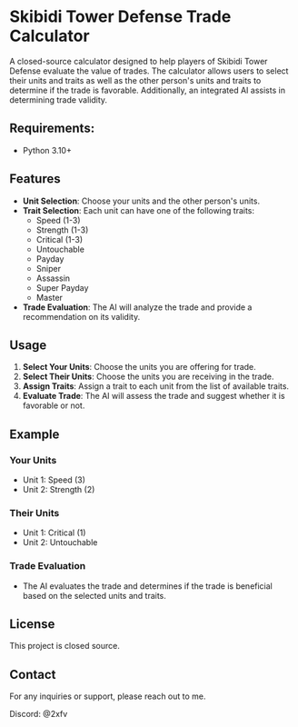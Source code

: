 # Skibidi Tower Defense Trade Calculator

A closed-source calculator designed to help players of Skibidi Tower Defense evaluate the value of trades. The calculator allows users to select their units and traits as well as the other person's units and traits to determine if the trade is favorable. Additionally, an integrated AI assists in determining trade validity.

## Requirements:
- Python 3.10+  

## Features

- **Unit Selection**: Choose your units and the other person's units.
- **Trait Selection**: Each unit can have one of the following traits:
  - Speed (1-3)
  - Strength (1-3)
  - Critical (1-3)
  - Untouchable
  - Payday
  - Sniper
  - Assassin
  - Super Payday
  - Master
- **Trade Evaluation**: The AI will analyze the trade and provide a recommendation on its validity.

## Usage

1. **Select Your Units**: Choose the units you are offering for trade.
2. **Select Their Units**: Choose the units you are receiving in the trade.
3. **Assign Traits**: Assign a trait to each unit from the list of available traits.
4. **Evaluate Trade**: The AI will assess the trade and suggest whether it is favorable or not.

## Example

### Your Units
- Unit 1: Speed (3)
- Unit 2: Strength (2)

### Their Units
- Unit 1: Critical (1)
- Unit 2: Untouchable

### Trade Evaluation
- The AI evaluates the trade and determines if the trade is beneficial based on the selected units and traits.

## License

This project is closed source.

## Contact

For any inquiries or support, please reach out to me. 

Discord: @2xfv

